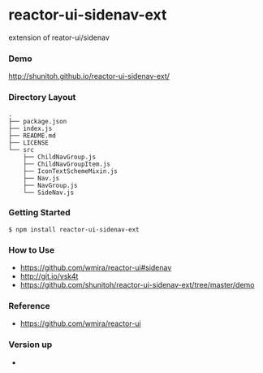 # reactor-ui-sidenav-ext

extension of reator-ui/sidenav

### Demo
http://shunitoh.github.io/reactor-ui-sidenav-ext/


### Directory Layout
```
.
├── package.json
├── index.js
├── README.md
├── LICENSE
└── src
    ├── ChildNavGroup.js
    ├── ChildNavGroupItem.js
    ├── IconTextSchemeMixin.js
    ├── Nav.js
    ├── NavGroup.js
    └── SideNav.js
```

### Getting Started

``` shell
$ npm install reactor-ui-sidenav-ext
```

### How to Use

- https://github.com/wmira/reactor-ui#sidenav
- http://git.io/vsk4t
- https://github.com/shunitoh/reactor-ui-sidenav-ext/tree/master/demo

### Reference
- https://github.com/wmira/reactor-ui

### Version up
- 
